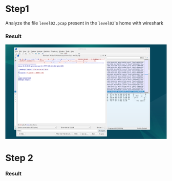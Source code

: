 # Step1
Analyze the file `level02.pcap`  present in the `level02`'s home with wireshark

### Result
![alt text](./Screenshot%20from%202024-07-29%2010-44-35.png)

# Step 2

### Result
